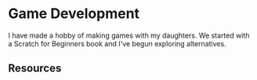 # Game Development

I have made a hobby of making games with my daughters. We started with a Scratch for Beginners book and I've begun exploring alternatives.


## Resources
